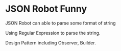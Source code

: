 # JSON Robot Funny
JSON Robot can able to parse some format of string

Using Regular Expression to parse the string.

Design Pattern including Observer, Builder.

